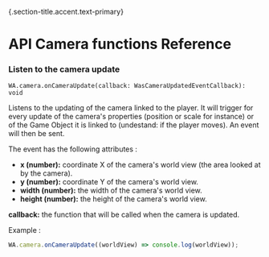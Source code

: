 {.section-title.accent.text-primary}
# API Camera functions Reference

### Listen to the camera update

```
WA.camera.onCameraUpdate(callback: WasCameraUpdatedEventCallback): void
```

Listens to the updating of the camera linked to the player. It will trigger for every update of the camera's properties (position or scale for instance) or of the Game Object it is linked to (undestand: if the player moves). An event will then be sent.

The event has the following attributes :
*   **x (number):** coordinate X of the camera's world view (the area looked at by the camera).
*   **y (number):** coordinate Y of the camera's world view.
*   **width (number):** the width of the camera's world view.
*   **height (number):** the height of the camera's world view.

**callback:** the function that will be called when the camera is updated.

Example :
```javascript
WA.camera.onCameraUpdate((worldView) => console.log(worldView));
```